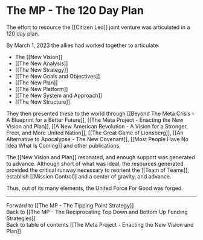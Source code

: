 # The MP - The 120 Day Plan

The effort to resource the [[Citizen Led]] joint venture was articulated in a 120 day plan. 

By March 1, 2023 the allies had worked together to articulate: 
- The [[New Vision]]  
- [[The New Analysis]]  
- [[The New Strategy]] 
- [[The New Goals and Objectives]] 
- [[The New Plan]] 
- [[The New Platform]] 
- [[The New System and Approach]] 
- [[The New Structure]] 

They then presented these to the world through [[Beyond The Meta Crisis - A Blueprint for a Better Future]], [[The Meta Project - Enacting the New Vision and Plan]], [[A New American Revolution - A Vision for a Stronger, Freer, and More United Nation]], [[The Great Game of Lionsberg]], [[An Alternative to Apocalypse - The New Covenant]], [[Most People Have No Idea What Is Coming]] and other publications. 


The [[New Vision and Plan]] resonated, and enough support was generated to advance. Although short of what was ideal, the resources generated provided the critical runway necessary to reorient the [[Team of Teams]], establish [[Mission Control]] and a center of gravity, and advance. 

Thus, out of its many elements, the United Force For Good was forged. 

___

Forward to [[The MP - The Tipping Point Strategy]]    
Back to [[The MP - The Reciprocating Top Down and Bottom Up Funding Strategies]]      
Back to table of contents [[The Meta Project - Enacting the New Vision and Plan]]  
